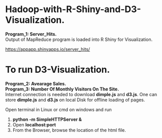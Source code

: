 # Hadoop-with-R-Shiny-and-D3-Visualization.
**Program_1: Server_Hits.**</br>
Output of MapReduce program is loaded into R Shiny for Visualization.

https://appapp.shinyapps.io/server_hits/

# To run D3-Visualization.
**Program_2: Avearage Sales.<br/> Program_3: Number Of Monthly Visitors On The Site.**<br/>
Internet connection is needed to download **dimple.js** and **d3.js**. One can store **dimple.js** and **d3.js** on local Disk for offline loading of pages.

Open terminal in Linux or cmd on windows and run<br/>
1. **python -m SimpleHTTPServer &**<br/>
2. Open **localhost:port**<br/>
3. From the Browser, browse the location of the html file.<br/>

